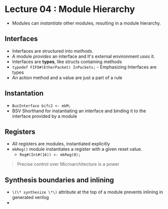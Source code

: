 # Lecture 04 : Module Hierarchy
- Modules can *instantiate* other modules, resulting in a module hierarchy.
## Interfaces
- Interfaces are structured into *methods*. 
- A module *provides* an interface and It's external environment *uses* it.
- Interfaces are **types**, like structs containing methods
- `typedef FIFO#(EtherPacket) InPackets;` - Emphasizing Interfaces are types
- An action method and a value are just a part of a rule
## Instantation
- `BusInterface bifc2 <- mkM;` 
- BSV Shorthand for instantiating an interface and binding it to the interface provided by a module
## Registers
- All registers are modules, instantiated explicitly
- `mkReg()` module instantiates a register with a given reset value.
  - `Reg#(Int#(16)) <- mkReg(0);`
> Precise control over Microarchitecture is a power
## Synthesis boundaries and inlining
- `\(\* synthesize \*\)` attribute at the top of a module prevents inlining in generated verilog
- 

